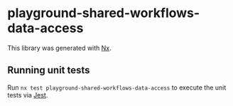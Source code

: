 # playground-shared-workflows-data-access

This library was generated with [Nx](https://nx.dev).

## Running unit tests

Run `nx test playground-shared-workflows-data-access` to execute the unit tests via [Jest](https://jestjs.io).
